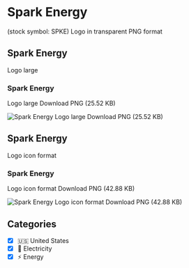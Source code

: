 # Spark Energy
 (stock symbol: SPKE) Logo in transparent PNG format

## Spark Energy
 Logo large

### Spark Energy
 Logo large Download PNG (25.52 KB)

![Spark Energy
 Logo large Download PNG (25.52 KB)](/img/orig/SPKE_BIG-4d26a9ef.png)

## Spark Energy
 Logo icon format

### Spark Energy
 Logo icon format Download PNG (42.88 KB)

![Spark Energy
 Logo icon format Download PNG (42.88 KB)](/img/orig/SPKE-791be4ca.png)



## Categories
- [x] 🇺🇸 United States
- [x] 🔋 Electricity
- [x] ⚡ Energy

